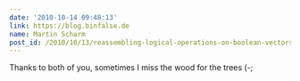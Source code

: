 ```yaml
---
date: '2010-10-14 09:48:13'
link: https://blog.binfalse.de
name: Martin Scharm
post_id: /2010/10/13/reassembling-logical-operations-on-boolean-vectors-in-gnu-r
---
```


Thanks to both of you, sometimes I miss the wood for the trees (-;